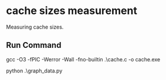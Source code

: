 # cache sizes measurement
Measuring cache sizes.

## Run Command

gcc -O3 -fPIC -Werror -Wall -fno-builtin .\cache.c -o cache.exe

python .\graph_data.py
